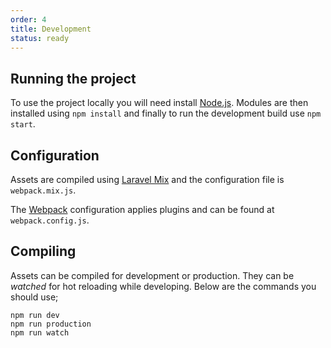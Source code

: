 ```yaml
---
order: 4
title: Development
status: ready
---
```

## Running the project

To use the project locally you will need install [Node.js](https://nodejs.org).
Modules are then installed using `npm install` and finally to run the development build
use `npm start`.

## Configuration

Assets are compiled using [Laravel Mix](https://laravel-mix.com) and the configuration file is `webpack.mix.js`.

The [Webpack](https://webpack.js.org) configuration applies plugins and can be found at `webpack.config.js`.

## Compiling

Assets can be compiled for development or production. They can be *watched* for hot reloading
while developing. Below are the commands you should use;

```cli
npm run dev
npm run production
npm run watch
```
